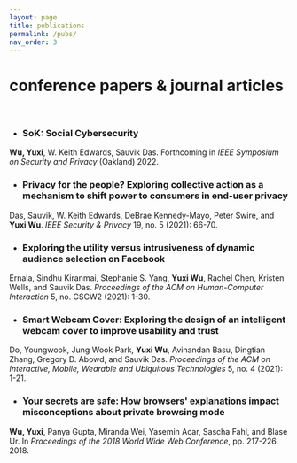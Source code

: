 ```yaml
---
layout: page
title: publications
permalink: /pubs/
nav_order: 3
---
```


# conference papers & journal articles

<br/>

* ### SoK: Social Cybersecurity
**Wu, Yuxi**, W. Keith Edwards, Sauvik Das.  Forthcoming in _IEEE Symposium on Security and Privacy_ (Oakland) 2022.

* ### Privacy for the people? Exploring collective action as a mechanism to shift power to consumers in end-user privacy
Das, Sauvik, W. Keith Edwards, DeBrae Kennedy-Mayo, Peter Swire, and **Yuxi Wu**. _IEEE Security & Privacy_ 19, no. 5 (2021): 66-70.

* ### Exploring the utility versus intrusiveness of dynamic audience selection on Facebook
Ernala, Sindhu Kiranmai, Stephanie S. Yang, **Yuxi Wu**, Rachel Chen, Kristen Wells, and Sauvik Das. _Proceedings of the ACM on Human-Computer Interaction_ 5, no. CSCW2 (2021): 1-30.

* ### Smart Webcam Cover: Exploring the design of an intelligent webcam cover to improve usability and trust
Do, Youngwook, Jung Wook Park, **Yuxi Wu**, Avinandan Basu, Dingtian Zhang, Gregory D. Abowd, and Sauvik Das.  _Proceedings of the ACM on Interactive, Mobile, Wearable and Ubiquitous Technologies_ 5, no. 4 (2021): 1-21.

* ### Your secrets are safe: How browsers' explanations impact misconceptions about private browsing mode
**Wu, Yuxi**, Panya Gupta, Miranda Wei, Yasemin Acar, Sascha Fahl, and Blase Ur.  In _Proceedings of the 2018 World Wide Web Conference_, pp. 217-226. 2018.
